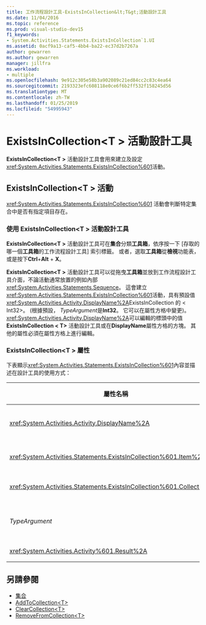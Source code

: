 ```yaml
---
title: 工作流程設計工具-ExistsInCollection&lt;T&gt;活動設計工具
ms.date: 11/04/2016
ms.topic: reference
ms.prod: visual-studio-dev15
f1_keywords:
- System.Activities.Statements.ExistsInCollection`1.UI
ms.assetid: 0acf9a13-caf5-4bb4-ba22-ec37d2b7267a
author: gewarren
ms.author: gewarren
manager: jillfra
ms.workload:
- multiple
ms.openlocfilehash: 9e912c305e58b3a902089c21ed84cc2c83c4ea64
ms.sourcegitcommit: 2193323efc608118e0ce6f6b2ff532f158245d56
ms.translationtype: MT
ms.contentlocale: zh-TW
ms.lasthandoff: 01/25/2019
ms.locfileid: "54995943"
---
```

# <a name="existsincollectiont-activity-designer"></a>ExistsInCollection\<T > 活動設計工具

**ExistsInCollection\<T >** 活動設計工具會用來建立及設定<xref:System.Activities.Statements.ExistsInCollection%601>活動。

## <a name="the-existsincollectiont-activity"></a>ExistsInCollection\<T > 活動

<xref:System.Activities.Statements.ExistsInCollection%601> 活動會判斷特定集合中是否有指定項目存在。

### <a name="using-the-existsincollectiont-activity-designer"></a>使用 ExistsInCollection\<T > 活動設計工具

**ExistsInCollection\<T >** 活動設計工具可在**集合**分類**工具箱**，依序按一下 [存取的哪一個**工具箱**的工作流程設計工具] 索引標籤。 或者，選取**工具箱**從**檢視**功能表，或是按下**Ctrl**+**Alt** + **X**。

**ExistsInCollection\<T >** 活動設計工具可以從拖曳**工具箱**並放到工作流程設計工具介面，不論活動通常放置的例如內部<xref:System.Activities.Statements.Sequence>。 這會建立<xref:System.Activities.Statements.ExistsInCollection%601>活動，具有預設值<xref:System.Activities.Activity.DisplayName%2A>ExistsInCollection 的 < Int32\>。 (根據預設， *TypeArgument*是**Int32**。 它可以在屬性方格中變更)。<xref:System.Activities.Activity.DisplayName%2A>可以編輯的標頭中的值**ExistsInCollection < T\>** 活動設計工具或在**DisplayName**屬性方格的方塊。 其他的屬性必須在屬性方格上進行編輯。

### <a name="the-existsincollectiont-properties"></a>ExistsInCollection\<T > 屬性

下表顯示<xref:System.Activities.Statements.ExistsInCollection%601>內容並描述在設計工具的使用方式：

|屬性名稱|必要項|使用方式|
|-|--------------|-|
|<xref:System.Activities.Activity.DisplayName%2A>|False|<xref:System.Activities.Statements.ExistsInCollection%601> 活動的易記名稱。 預設值是 ExistsInCollection < Int32\>。 雖然 <xref:System.Activities.Activity.DisplayName%2A> 值並非絕對必要，但建議您盡量使用。|
|<xref:System.Activities.Statements.ExistsInCollection%601.Item%2A>|True|要在集合中尋找的項目\<T >。 此項目屬於類型*T*，這是型別的*TypeArgument*。 若要指定項目，請在屬性方格中輸入 Visual Basic 運算式。|
|<xref:System.Activities.Statements.ExistsInCollection%601.Collection%2A>|True|集合中要檢查的項目是否存在。 此集合屬於類型**ICollection < TypeArgument\>。** 若要指定集合，請在屬性方格中輸入 Visual Basic 運算式。|
|*TypeArgument*|True|<xref:System.Collections.Generic.ICollection%601> 所包含項目的 T 型別。 根據預設，這*TypeArgument*類型設定為**Int32**。 若要變更的類型，將變更的值*TypeArgument*下拉式方塊，在屬性方格中。|
|<xref:System.Activities.Activity%601.Result%2A>|False|表示指定項目是否存在於集合的值。 若要指定繫結至結果的變數，請在屬性方格中輸入 Visual Basic 變數。|

## <a name="see-also"></a>另請參閱

- [集合](../workflow-designer/collection-activity-designers.md)
- [AddToCollection\<T>](../workflow-designer/addtocollection-t-activity-designer.md)
- [ClearCollection\<T>](../workflow-designer/clearcollection-t-activity-designer.md)
- [RemoveFromCollection\<T>](../workflow-designer/removefromcollection-t-activity-designer.md)